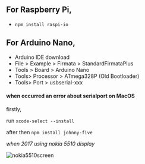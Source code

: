 ## For Raspberry Pi,
- `npm install raspi-io`

## For Arduino Nano,
- Arduino IDE download
- File > Example > Firmata > StandardFirmataPlus
- Tools > Board > Arduino Nano
- Tools> Processor > ATmega328P (Old Bootloader)
- Tools> Port > usbserial-xxx

#### when occurred an error about serialport on MacOS

firstly,

run `xcode-select --install`

after then `npm install johnny-five`

_when 2017 using nokia 5510 display_

![nokia5510screen](https://github.com/alikadir/js-iot-johnny-five/blob/master/assets/20170608_003118.jpg?raw=true)

